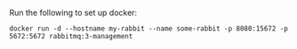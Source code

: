 Run the following to set up docker:

`docker run -d --hostname my-rabbit --name some-rabbit -p 8080:15672 -p 5672:5672 rabbitmq:3-management`
